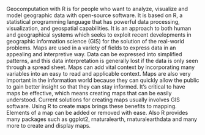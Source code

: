 Geocomputation with R is for people who want to analyze, visualize and model geographic data with open-source software. It is based on R, a statistical programming language that has powerful data processing, visualization, and geospatial capabilities.
It is an approach to both human and geographical systems which seeks to exploit recent developments in geographic information science (GIS) for the solution of the real-world problems. Maps are used in a variety of fields to express data in an appealing and interpretive way. Data can be expressed into simplified patterns, and this data interpretation is generally lost if the data is only seen through a spread sheet. Maps can add vital context by incorporating many variables into an easy to read and applicable context. Maps are also very important in the information world because they can quickly allow the public to gain better insight so that they can stay informed. It’s critical to have maps be effective, which means creating maps that can be easily understood. Current solutions for creating maps usually involves GIS software.
Using R to create maps brings these benefits to mapping. Elements of a map can be added or removed with ease.
Also R provides many packages such as ggplot2, rnaturalearth, rnaturalearthdata and many more to create and display maps.
